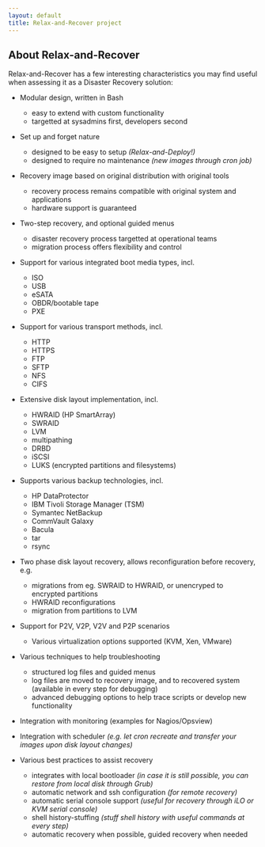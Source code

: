 ```yaml
---
layout: default
title: Relax-and-Recover project
---
```


## About Relax-and-Recover

Relax-and-Recover has a few interesting characteristics you may find useful when assessing
it as a Disaster Recovery solution:

 * Modular design, written in Bash
   * easy to extend with custom functionality
   * targetted at sysadmins first, developers second

 * Set up and forget nature
   * designed to be easy to setup _(Relax-and-Deploy!)_
   * designed to require no maintenance _(new images through cron job)_

 * Recovery image based on original distribution with original tools
   * recovery process remains compatible with original system and applications
   * hardware support is guaranteed

 * Two-step recovery, and optional guided menus
   * disaster recovery process targetted at operational teams
   * migration process offers flexibility and control

 * Support for various integrated boot media types, incl.
   * ISO
   * USB
   * eSATA
   * OBDR/bootable tape
   * PXE

 * Support for various transport methods, incl.
   * HTTP
   * HTTPS
   * FTP
   * SFTP
   * NFS
   * CIFS

 * Extensive disk layout implementation, incl.
   * HWRAID (HP SmartArray)
   * SWRAID
   * LVM
   * multipathing
   * DRBD
   * iSCSI
   * LUKS (encrypted partitions and filesystems)

 * Supports various backup technologies, incl.
   * HP DataProtector
   * IBM Tivoli Storage Manager (TSM)
   * Symantec NetBackup
   * CommVault Galaxy
   * Bacula
   * tar
   * rsync

 * Two phase disk layout recovery, allows reconfiguration before recovery, e.g.
   * migrations from eg. SWRAID to HWRAID, or unencryped to encrypted partitions
   * HWRAID reconfigurations
   * migration from partitions to LVM

 * Support for P2V, V2P, V2V and P2P scenarios
   * Various virtualization options supported (KVM, Xen, VMware)

 * Various techniques to help troubleshooting
   * structured log files and guided menus
   * log files are moved to recovery image, and to recovered system (available in every step for debugging)
   * advanced debugging options to help trace scripts or develop new functionality

 * Integration with monitoring (examples for Nagios/Opsview)

 * Integration with scheduler
   _(e.g. let cron recreate and transfer your images upon disk layout changes)_

 * Various best practices to assist recovery

   * integrates with local bootloader
     _(in case it is still possible, you can restore from local disk through Grub)_
   * automatic network and ssh configuration
     _(for remote recovery)_
   * automatic serial console support
     _(useful for recovery through iLO or KVM serial console)_
   * shell history-stuffing
     _(stuff shell history with useful commands at every step)_
   * automatic recovery when possible, guided recovery when needed
